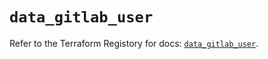 # `data_gitlab_user`

Refer to the Terraform Registory for docs: [`data_gitlab_user`](https://registry.terraform.io/providers/gitlabhq/gitlab/16.6.0/docs/data-sources/user).
